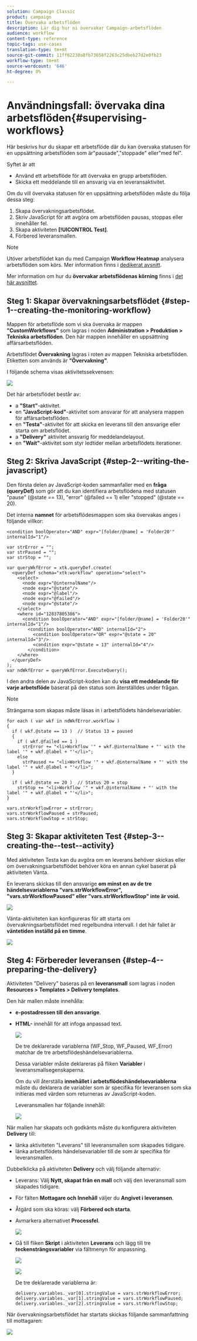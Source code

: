```yaml
---
solution: Campaign Classic
product: campaign
title: Övervaka arbetsflöden
description: Lär dig hur ni övervakar Campaign-arbetsflöden
audience: workflow
content-type: reference
topic-tags: use-cases
translation-type: tm+mt
source-git-commit: 11ff62238a8fb73658f2263c25dbeb27d2e0fb23
workflow-type: tm+mt
source-wordcount: '646'
ht-degree: 0%

---
```



# Användningsfall: övervaka dina arbetsflöden{#supervising-workflows}

Här beskrivs hur du skapar ett arbetsflöde där du kan övervaka statusen för en uppsättning arbetsflöden som är&quot;pausade&quot;,&quot;stoppade&quot; eller&quot;med fel&quot;.

Syftet är att

* Använd ett arbetsflöde för att övervaka en grupp arbetsflöden.
* Skicka ett meddelande till en ansvarig via en leveransaktivitet.

Om du vill övervaka statusen för en uppsättning arbetsflöden måste du följa dessa steg:

1. Skapa övervakningsarbetsflödet.
1. Skriv JavaScript för att avgöra om arbetsflöden pausas, stoppas eller innehåller fel.
1. Skapa aktiviteten **[!UICONTROL Test]**.
1. Förbered leveransmallen.

>[!NOTE]
>
>Utöver arbetsflödet kan du med Campaign **Workflow Heatmap** analysera arbetsflöden som körs. Mer information finns i [dedikerat avsnitt](../../workflow/using/heatmap.md).
>
>Mer information om hur du **övervakar arbetsflödenas körning** finns i [det här avsnittet](../../workflow/using/monitoring-workflow-execution.md).

## Steg 1: Skapar övervakningsarbetsflödet {#step-1--creating-the-monitoring-workflow}

Mappen för arbetsflöde som vi ska övervaka är mappen **&quot;CustomWorkflows&quot;** som lagras i noden **Administration > Produktion > Tekniska arbetsflöden**. Den här mappen innehåller en uppsättning affärsarbetsflöden.

Arbetsflödet **Övervakning** lagras i roten av mappen Tekniska arbetsflöden. Etiketten som används är **&quot;Övervakning&quot;**.

I följande schema visas aktivitetssekvensen:

![](assets/uc_monitoring_workflow_overview.png)

Det här arbetsflödet består av:

* a **&quot;Start&quot;**-aktivitet.
* en **&quot;JavaScript-kod&quot;**-aktivitet som ansvarar för att analysera mappen för affärsarbetsflöden.
* en **&quot;Testa&quot;**-aktivitet för att skicka en leverans till den ansvarige eller starta om arbetsflödet.
* a **&quot;Delivery&quot;** aktivitet ansvarig för meddelandelayout.
* en **&quot;Wait&quot;**-aktivitet som styr ledtider mellan arbetsflödets iterationer.

## Steg 2: Skriva JavaScript {#step-2--writing-the-javascript}

Den första delen av JavaScript-koden sammanfaller med en **fråga (queryDef)** som gör att du kan identifiera arbetsflödena med statusen &quot;pause&quot; (@state == 13), &quot;error&quot; (@failed == 1) eller &quot;stopped&quot; (@state == 20).

Det interna **namnet** för arbetsflödesmappen som ska övervakas anges i följande villkor:

```
<condition boolOperator="AND" expr="[folder/@name] = 'Folder20'" internalId="1"/>
```

```
var strError = "";
var strPaused = "";
var strStop = "";

var queryWkfError = xtk.queryDef.create(
  <queryDef schema="xtk:workflow" operation="select">
    <select>
      <node expr="@internalName"/>
      <node expr="@state"/>
      <node expr="@label"/>
      <node expr="@failed"/>
      <node expr="@state"/>   
    </select>
    <where id="12837805386">
      <condition boolOperator="AND" expr="[folder/@name] = 'Folder20'" internalId="1"/>
        <condition boolOperator="AND" internalId="2">
          <condition boolOperator="OR" expr="@state = 20" internalId="3"/>
          <condition expr="@state = 13" internalId="4"/>
        </condition>  
    </where>
  </queryDef>
);
var ndWkfError = queryWkfError.ExecuteQuery(); 
```

I den andra delen av JavaScript-koden kan du **visa ett meddelande för varje arbetsflöde** baserat på den status som återställdes under frågan.

>[!NOTE]
>
>Strängarna som skapas måste läsas in i arbetsflödets händelsevariabler.

```
for each ( var wkf in ndWkfError.workflow ) 
{
  if ( wkf.@state == 13 )  // Status 13 = paused
  {
    if ( wkf.@failed == 1 )
      strError += "<li>Workflow '" + wkf.@internalName + "' with the label '" + wkf.@label + "'</li>";
    else
      strPaused += "<li>Workflow '" + wkf.@internalName + "' with the label '" + wkf.@label + "'</li>";
  }
  
  if ( wkf.@state == 20 )  // Status 20 = stop
    strStop += "<li>Workflow '" + wkf.@internalName + "' with the label '" + wkf.@label + "'</li>";
}

vars.strWorkflowError = strError;
vars.strWorkflowPaused = strPaused;
vars.strWorkflowStop = strStop;
```

## Steg 3: Skapar aktiviteten Test {#step-3--creating-the--test--activity}

Med aktiviteten Testa kan du avgöra om en leverans behöver skickas eller om övervakningsarbetsflödet behöver köra en annan cykel baserat på aktiviteten Vänta.

En leverans skickas till den ansvarige **om minst en av de tre händelsevariablerna &quot;vars.strWorkflowError&quot;, &quot;vars.strWorkflowPaused&quot; eller &quot;vars.strWorkflowStop&quot; inte är void.**

![](assets/uc_monitoring_workflow_test.png)

Vänta-aktiviteten kan konfigureras för att starta om övervakningsarbetsflödet med regelbundna intervall. I det här fallet är **väntetiden inställd på en timme**.

![](assets/uc_monitoring_workflow_attente.png)

## Steg 4: Förbereder leveransen {#step-4--preparing-the-delivery}

Aktiviteten &quot;Delivery&quot; baseras på en **leveransmall** som lagras i noden **Resources > Templates > Delivery templates**.

Den här mallen måste innehålla:

* **e-postadressen till den ansvarige**.
* **HTML-** innehåll för att infoga anpassad text.

   ![](assets/uc_monitoring_workflow_variables_diffusion.png)

   De tre deklarerade variablerna (WF_Stop, WF_Paused, WF_Error) matchar de tre arbetsflödeshändelsevariablerna.

   Dessa variabler måste deklareras på fliken **Variabler** i leveransmallsegenskaperna.

   Om du vill återställa **innehållet i arbetsflödeshändelsevariablerna** måste du deklarera de variabler som är specifika för leveransen som ska initieras med värden som returneras av JavaScript-koden.

   Leveransmallen har följande innehåll:

   ![](assets/uc_monitoring_workflow_model_diffusion.png)

När mallen har skapats och godkänts måste du konfigurera aktiviteten **Delivery** till:

* länka aktiviteten &quot;Leverans&quot; till leveransmallen som skapades tidigare.
* länka arbetsflödets händelsevariabler till de som är specifika för leveransmallen.

Dubbelklicka på aktiviteten **Delivery** och välj följande alternativ:

* Leverans: Välj **Nytt, skapat från en mall** och välj den leveransmall som skapades tidigare.
* För fälten **Mottagare och Innehåll** väljer du **Angivet i leveransen**.
* Åtgärd som ska köras: välj **Förbered och starta**.
* Avmarkera alternativet **Processfel**.

   ![](assets/uc_monitoring_workflow_optionmodel.png)

* Gå till fliken **Skript** i aktiviteten **Leverans** och lägg till tre **teckensträngsvariabler** via fältmenyn för anpassning.

   ![](assets/uc_monitoring_workflow_selectlinkvariables.png)

   ![](assets/uc_monitoring_workflow_linkvariables.png)

   De tre deklarerade variablerna är:

   ```
   delivery.variables._var[0].stringValue = vars.strWorkflowError;
   delivery.variables._var[1].stringValue = vars.strWorkflowPaused;
   delivery.variables._var[2].stringValue = vars.strWorkflowStop; 
   ```

När övervakningsarbetsflödet har startats skickas följande sammanfattning till mottagaren:

![](assets/uc_monitoring_workflow_mailfinal.png)

